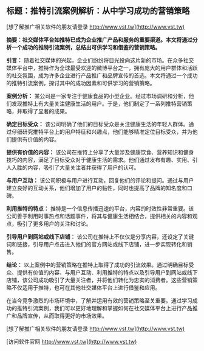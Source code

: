 ## **标题：推特引流案例解析：从中学习成功的营销策略**

[想了解推广相关软件的朋友请登录 http://www.vst.tw](http://www.vst.tw)

**摘要：社交媒体平台如推特已成为企业推广产品和服务的重要渠道。本文将通过分析一个成功的推特引流案例，总结出可供学习和借鉴的营销策略。**

**引言：**
随着社交媒体的兴起，企业们纷纷将目光投向这片新的市场。在众多社交媒体平台中，推特作为全球最受欢迎的微博平台之一，拥有庞大的用户群体和活跃的社交氛围，成为许多企业进行产品推广和品牌宣传的首选。本文将通过一个成功的推特引流案例，探讨其中的成功因素和可供学习的营销策略。

**案例分析：**
某公司是一家专注于健康食品的小型企业。经过市场调研和分析，他们发现推特上有大量关注健康生活的用户。于是，他们制定了一系列推特营销策略，并取得了显著的成果。

**确定目标受众：**
该公司明确了他们的目标受众是关注健康生活的年轻人群体。通过仔细研究推特平台上的用户特征和兴趣点，他们能够精准定位目标受众，并为他们提供有价值的内容。

**提供有价值的内容：**
该公司在推特上分享了大量涉及健康饮食、营养知识和健身技巧的内容，满足了目标受众对于健康生活的需求。他们通过发布有趣、实用、引人入胜的内容，吸引了大量关注者并获得了用户的认可。

**与用户互动：**
该公司积极与用户进行互动，回复他们的评论和提问。通过与用户建立良好的互动关系，他们增加了用户的黏性，同时也提高了品牌的知名度和口碑。

**利用推特的特点：**
推特是一个信息传播迅速的平台，内容的时效性非常重要。该公司善于利用时事热点和话题事件，将其与健康生活相结合，提供相关的内容和观点，吸引了更多用户的关注和讨论。

**引导用户到网站或线下店铺：**
该公司在推特上不仅仅是分享内容，还设定了关键词和链接，引导用户点击进入他们的官方网站或线下店铺，进一步实现转化和销售。

**结论：**
以上案例中的营销策略在推特上取得了成功的引流效果。通过明确目标受众、提供有价值的内容、与用户互动、利用推特的特点以及引导用户到网站或线下店铺，该公司成功吸引了大量关注者，并将他们转化为忠实的消费者。这些营销策略不仅适用于推特，也可在其他社交媒体平台上进行借鉴和应用。

在当今竞争激烈的市场环境中，了解并运用有效的营销策略至关重要。通过学习成功的推特引流案例，我们可以更好地理解和掌握如何在社交媒体平台上进行产品推广和品牌宣传，从而取得更好的市场效果。

[想了解推广相关软件的朋友请登录 http://www.vst.tw](http://www.vst.tw)


[访问软件官网 http://www.vst.tw](http://www.vst.tw)
